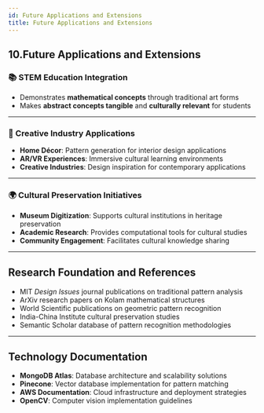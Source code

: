 ```yaml
---
id: Future Applications and Extensions
title: Future Applications and Extensions
---
```


## 10.Future Applications and Extensions

### 📚 STEM Education Integration  
- Demonstrates **mathematical concepts** through traditional art forms  
- Makes **abstract concepts tangible** and **culturally relevant** for students  

---

### 🎨 Creative Industry Applications  
- **Home Décor**: Pattern generation for interior design applications  
- **AR/VR Experiences**: Immersive cultural learning environments  
- **Creative Industries**: Design inspiration for contemporary applications  

---

### 🌍 Cultural Preservation Initiatives  
- **Museum Digitization**: Supports cultural institutions in heritage preservation  
- **Academic Research**: Provides computational tools for cultural studies  
- **Community Engagement**: Facilitates cultural knowledge sharing  

---

## Research Foundation and References  
- MIT *Design Issues* journal publications on traditional pattern analysis  
- ArXiv research papers on Kolam mathematical structures  
- World Scientific publications on geometric pattern recognition  
- India-China Institute cultural preservation studies  
- Semantic Scholar database of pattern recognition methodologies  

---

## Technology Documentation  
- **MongoDB Atlas**: Database architecture and scalability solutions  
- **Pinecone**: Vector database implementation for pattern matching  
- **AWS Documentation**: Cloud infrastructure and deployment strategies  
- **OpenCV**: Computer vision implementation guidelines  
